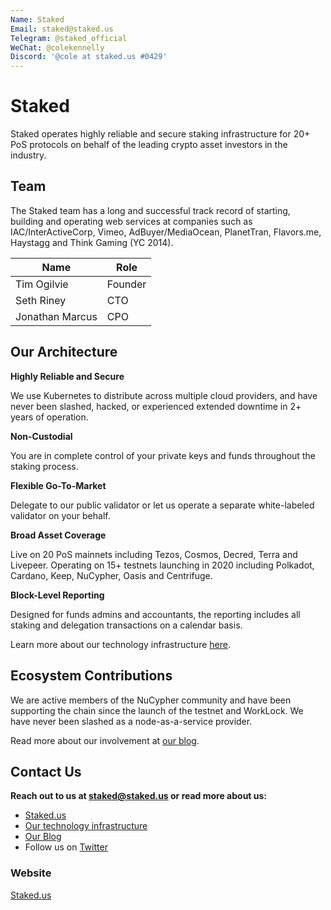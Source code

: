 ```yaml
---
Name: Staked
Email: staked@staked.us
Telegram: @staked_official
WeChat: @colekennelly
Discord: '@cole at staked.us #0429'
---
```


# Staked

Staked operates highly reliable and secure staking infrastructure for 20+ PoS protocols on behalf of the leading crypto asset investors in the industry.

## Team

The Staked team has a long and successful track record of starting, building and operating web services at companies such as IAC/InterActiveCorp, Vimeo, AdBuyer/MediaOcean, PlanetTran, Flavors.me, Haystagg and Think Gaming (YC 2014).

| Name             | Role    |
| ---------------  | ------- |
| Tim Ogilvie | Founder |
| Seth Riney  | CTO     |
| Jonathan Marcus  | CPO     |

## Our Architecture

**Highly Reliable and Secure**

We use Kubernetes to distribute across multiple cloud providers, and have never been slashed, hacked, or experienced extended downtime in 2+ years of operation.

**Non-Custodial**

You are in complete control of your private keys and funds throughout the staking process.

**Flexible Go-To-Market**

Delegate to our public validator or let us operate a separate white-labeled validator on your behalf.

**Broad Asset Coverage**

Live on 20 PoS mainnets including Tezos, Cosmos, Decred, Terra and Livepeer. Operating on 15+ testnets launching in 2020 including Polkadot, Cardano, Keep, NuCypher, Oasis and Centrifuge.

**Block-Level Reporting**

Designed for funds admins and accountants, the reporting includes all staking and delegation transactions on a calendar basis.

Learn more about our technology infrastructure [here](https://staked.us/technology/).

## Ecosystem Contributions

We are active members of the NuCypher community and have been supporting the chain since the launch of the testnet and WorkLock. We have never been slashed as a node-as-a-service provider.

Read more about our involvement at [our blog](https://blog.staked.us/blog).

## Contact Us

**Reach out to us at staked@staked.us or read more about us:**
* [Staked.us](https://staked.us/)
* [Our technology infrastructure](https://staked.us/technology/)
* [Our Blog](https://blog.staked.us/blog)
* Follow us on [Twitter](https://twitter.com/staked_us)

### Website

[Staked.us](https://staked.us/)
